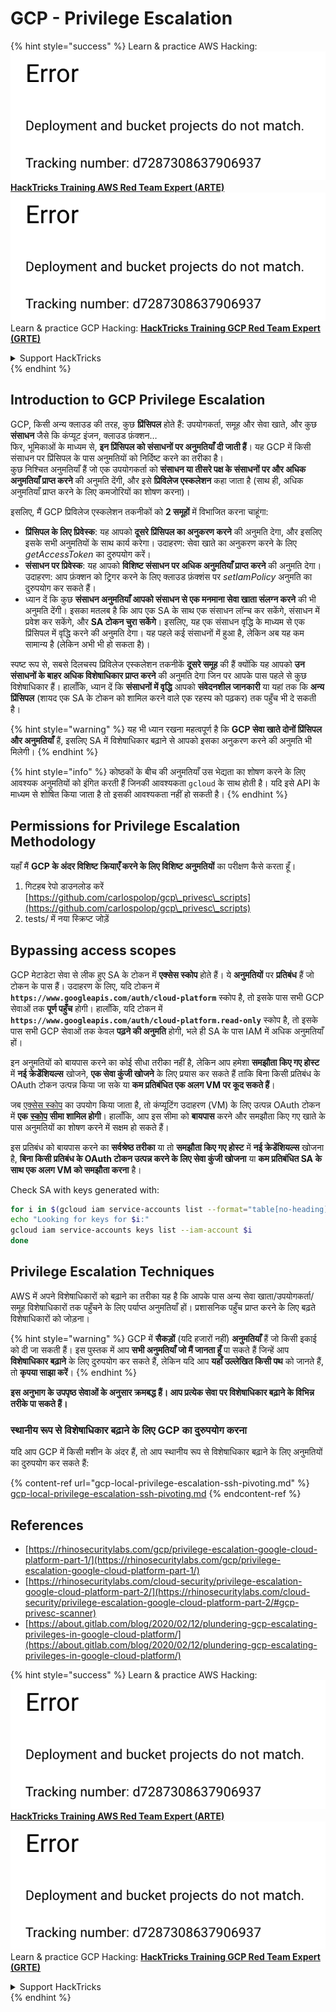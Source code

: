 # GCP - Privilege Escalation

{% hint style="success" %}
Learn & practice AWS Hacking:<img src="../../../.gitbook/assets/image (1) (1).png" alt="" data-size="line">[**HackTricks Training AWS Red Team Expert (ARTE)**](https://training.hacktricks.xyz/courses/arte)<img src="../../../.gitbook/assets/image (1) (1).png" alt="" data-size="line">\
Learn & practice GCP Hacking: <img src="../../../.gitbook/assets/image (2).png" alt="" data-size="line">[**HackTricks Training GCP Red Team Expert (GRTE)**<img src="../../../.gitbook/assets/image (2).png" alt="" data-size="line">](https://training.hacktricks.xyz/courses/grte)

<details>

<summary>Support HackTricks</summary>

* Check the [**subscription plans**](https://github.com/sponsors/carlospolop)!
* **Join the** 💬 [**Discord group**](https://discord.gg/hRep4RUj7f) or the [**telegram group**](https://t.me/peass) or **follow** us on **Twitter** 🐦 [**@hacktricks\_live**](https://twitter.com/hacktricks\_live)**.**
* **Share hacking tricks by submitting PRs to the** [**HackTricks**](https://github.com/carlospolop/hacktricks) and [**HackTricks Cloud**](https://github.com/carlospolop/hacktricks-cloud) github repos.

</details>
{% endhint %}

## Introduction to GCP Privilege Escalation <a href="#introduction-to-gcp-privilege-escalation" id="introduction-to-gcp-privilege-escalation"></a>

GCP, किसी अन्य क्लाउड की तरह, कुछ **प्रिंसिपल** होते हैं: उपयोगकर्ता, समूह और सेवा खाते, और कुछ **संसाधन** जैसे कि कंप्यूट इंजन, क्लाउड फ़ंक्शन…\
फिर, भूमिकाओं के माध्यम से, **इन प्रिंसिपल को संसाधनों पर अनुमतियाँ दी जाती हैं**। यह GCP में किसी संसाधन पर प्रिंसिपल के पास अनुमतियों को निर्दिष्ट करने का तरीका है।\
कुछ निश्चित अनुमतियाँ हैं जो एक उपयोगकर्ता को **संसाधन या तीसरे पक्ष के संसाधनों पर और अधिक अनुमतियाँ प्राप्त करने** की अनुमति देंगी, और इसे **प्रिविलेज एस्कलेशन** कहा जाता है (साथ ही, अधिक अनुमतियाँ प्राप्त करने के लिए कमजोरियों का शोषण करना)।

इसलिए, मैं GCP प्रिविलेज एस्कलेशन तकनीकों को **2 समूहों** में विभाजित करना चाहूंगा:

* **प्रिंसिपल के लिए प्रिवेस्क**: यह आपको **दूसरे प्रिंसिपल का अनुकरण करने** की अनुमति देगा, और इसलिए इसके सभी अनुमतियों के साथ कार्य करेगा। उदाहरण: सेवा खाते का अनुकरण करने के लिए _getAccessToken_ का दुरुपयोग करें।
* **संसाधन पर प्रिवेस्क**: यह आपको **विशिष्ट संसाधन पर अधिक अनुमतियाँ प्राप्त करने** की अनुमति देगा। उदाहरण: आप फ़ंक्शन को ट्रिगर करने के लिए क्लाउड फ़ंक्शंस पर _setIamPolicy_ अनुमति का दुरुपयोग कर सकते हैं।
* ध्यान दें कि कुछ **संसाधन अनुमतियाँ आपको संसाधन से एक मनमाना सेवा खाता संलग्न करने** की भी अनुमति देंगी। इसका मतलब है कि आप एक SA के साथ एक संसाधन लॉन्च कर सकेंगे, संसाधन में प्रवेश कर सकेंगे, और **SA टोकन चुरा सकेंगे**। इसलिए, यह एक संसाधन वृद्धि के माध्यम से एक प्रिंसिपल में वृद्धि करने की अनुमति देगा। यह पहले कई संसाधनों में हुआ है, लेकिन अब यह कम सामान्य है (लेकिन अभी भी हो सकता है)।

स्पष्ट रूप से, सबसे दिलचस्प प्रिविलेज एस्कलेशन तकनीकें **दूसरे समूह** की हैं क्योंकि यह आपको **उन संसाधनों के बाहर अधिक विशेषाधिकार प्राप्त करने** की अनुमति देगा जिन पर आपके पास पहले से कुछ विशेषाधिकार हैं। हालाँकि, ध्यान दें कि **संसाधनों में वृद्धि** आपको **संवेदनशील जानकारी** या यहां तक कि **अन्य प्रिंसिपल** (शायद एक SA के टोकन को शामिल करने वाले एक रहस्य को पढ़कर) तक पहुँच भी दे सकती है।

{% hint style="warning" %}
यह भी ध्यान रखना महत्वपूर्ण है कि **GCP सेवा खाते दोनों प्रिंसिपल और अनुमतियाँ** हैं, इसलिए SA में विशेषाधिकार बढ़ाने से आपको इसका अनुकरण करने की अनुमति भी मिलेगी।
{% endhint %}

{% hint style="info" %}
कोष्ठकों के बीच की अनुमतियाँ उस भेद्यता का शोषण करने के लिए आवश्यक अनुमतियों को इंगित करती हैं जिनकी आवश्यकता `gcloud` के साथ होती है। यदि इसे API के माध्यम से शोषित किया जाता है तो इसकी आवश्यकता नहीं हो सकती है।
{% endhint %}

## Permissions for Privilege Escalation Methodology

यहाँ मैं **GCP के अंदर विशिष्ट क्रियाएँ करने के लिए विशिष्ट अनुमतियों** का परीक्षण कैसे करता हूँ।

1. गिटहब रेपो डाउनलोड करें [https://github.com/carlospolop/gcp\_privesc\_scripts](https://github.com/carlospolop/gcp\_privesc\_scripts)
2. tests/ में नया स्क्रिप्ट जोड़ें

## Bypassing access scopes <a href="#bypassing-access-scopes" id="bypassing-access-scopes"></a>

GCP मेटाडेटा सेवा से लीक हुए SA के टोकन में **एक्सेस स्कोप** होते हैं। ये **अनुमतियों** पर **प्रतिबंध** हैं जो टोकन के पास हैं। उदाहरण के लिए, यदि टोकन में **`https://www.googleapis.com/auth/cloud-platform`** स्कोप है, तो इसके पास सभी GCP सेवाओं तक **पूर्ण पहुँच** होगी। हालाँकि, यदि टोकन में **`https://www.googleapis.com/auth/cloud-platform.read-only`** स्कोप है, तो इसके पास सभी GCP सेवाओं तक केवल **पढ़ने की अनुमति** होगी, भले ही SA के पास IAM में अधिक अनुमतियाँ हों।

इन अनुमतियों को बायपास करने का कोई सीधा तरीका नहीं है, लेकिन आप हमेशा **समझौता किए गए होस्ट** में **नई क्रेडेंशियल्स** खोजने, **एक सेवा कुंजी खोजने** के लिए प्रयास कर सकते हैं ताकि बिना किसी प्रतिबंध के OAuth टोकन उत्पन्न किया जा सके या **कम प्रतिबंधित एक अलग VM पर कूद सकते हैं**।

जब [एक्सेस स्कोप](https://cloud.google.com/compute/docs/access/service-accounts#accesscopesiam) का उपयोग किया जाता है, तो कंप्यूटिंग उदाहरण (VM) के लिए उत्पन्न OAuth टोकन में **एक** [**स्कोप**](https://oauth.net/2/scope/) **सीमा शामिल होगी**। हालाँकि, आप इस सीमा को **बायपास** करने और समझौता किए गए खाते के पास अनुमतियों का शोषण करने में सक्षम हो सकते हैं।

इस प्रतिबंध को बायपास करने का **सर्वश्रेष्ठ तरीका** या तो **समझौता किए गए होस्ट** में **नई क्रेडेंशियल्स** खोजना है, **बिना किसी प्रतिबंध के OAuth टोकन उत्पन्न करने के लिए सेवा कुंजी खोजना** या **कम प्रतिबंधित SA के साथ एक अलग VM को समझौता करना** है।

Check SA with keys generated with:
```bash
for i in $(gcloud iam service-accounts list --format="table[no-heading](email)"); do
echo "Looking for keys for $i:"
gcloud iam service-accounts keys list --iam-account $i
done
```
## Privilege Escalation Techniques

AWS में अपने विशेषाधिकारों को बढ़ाने का तरीका यह है कि आपके पास अन्य सेवा खाता/उपयोगकर्ता/समूह विशेषाधिकारों तक पहुँचने के लिए पर्याप्त अनुमतियाँ हों। प्रशासनिक पहुँच प्राप्त करने के लिए बढ़ते विशेषाधिकारों को जोड़ना।

{% hint style="warning" %}
GCP में **सैकड़ों** (यदि हजारों नहीं) **अनुमतियाँ** हैं जो किसी इकाई को दी जा सकती हैं। इस पुस्तक में आप **सभी अनुमतियाँ जो मैं जानता हूँ** पा सकते हैं जिन्हें आप **विशेषाधिकार बढ़ाने** के लिए दुरुपयोग कर सकते हैं, लेकिन यदि आप **यहाँ उल्लेखित किसी पथ** को जानते हैं, तो **कृपया साझा करें**।
{% endhint %}

**इस अनुभाग के उपपृष्ठ सेवाओं के अनुसार क्रमबद्ध हैं। आप प्रत्येक सेवा पर विशेषाधिकार बढ़ाने के विभिन्न तरीके पा सकते हैं।**

### स्थानीय रूप से विशेषाधिकार बढ़ाने के लिए GCP का दुरुपयोग करना

यदि आप GCP में किसी मशीन के अंदर हैं, तो आप स्थानीय रूप से विशेषाधिकार बढ़ाने के लिए अनुमतियों का दुरुपयोग कर सकते हैं:

{% content-ref url="gcp-local-privilege-escalation-ssh-pivoting.md" %}
[gcp-local-privilege-escalation-ssh-pivoting.md](gcp-local-privilege-escalation-ssh-pivoting.md)
{% endcontent-ref %}

## References

* [https://rhinosecuritylabs.com/gcp/privilege-escalation-google-cloud-platform-part-1/](https://rhinosecuritylabs.com/gcp/privilege-escalation-google-cloud-platform-part-1/)
* [https://rhinosecuritylabs.com/cloud-security/privilege-escalation-google-cloud-platform-part-2/](https://rhinosecuritylabs.com/cloud-security/privilege-escalation-google-cloud-platform-part-2/#gcp-privesc-scanner)
* [https://about.gitlab.com/blog/2020/02/12/plundering-gcp-escalating-privileges-in-google-cloud-platform/](https://about.gitlab.com/blog/2020/02/12/plundering-gcp-escalating-privileges-in-google-cloud-platform/)

{% hint style="success" %}
Learn & practice AWS Hacking:<img src="../../../.gitbook/assets/image (1) (1).png" alt="" data-size="line">[**HackTricks Training AWS Red Team Expert (ARTE)**](https://training.hacktricks.xyz/courses/arte)<img src="../../../.gitbook/assets/image (1) (1).png" alt="" data-size="line">\
Learn & practice GCP Hacking: <img src="../../../.gitbook/assets/image (2).png" alt="" data-size="line">[**HackTricks Training GCP Red Team Expert (GRTE)**<img src="../../../.gitbook/assets/image (2).png" alt="" data-size="line">](https://training.hacktricks.xyz/courses/grte)

<details>

<summary>Support HackTricks</summary>

* Check the [**subscription plans**](https://github.com/sponsors/carlospolop)!
* **Join the** 💬 [**Discord group**](https://discord.gg/hRep4RUj7f) or the [**telegram group**](https://t.me/peass) or **follow** us on **Twitter** 🐦 [**@hacktricks\_live**](https://twitter.com/hacktricks\_live)**.**
* **Share hacking tricks by submitting PRs to the** [**HackTricks**](https://github.com/carlospolop/hacktricks) and [**HackTricks Cloud**](https://github.com/carlospolop/hacktricks-cloud) github repos.

</details>
{% endhint %}
